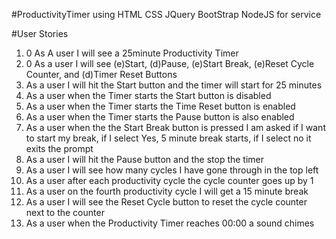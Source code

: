 #ProductivityTimer
using
  HTML
  CSS
  JQuery
  BootStrap
  NodeJS for service

#User Stories
1. 0 As A user I will see a 25minute Productivity Timer
2. 0 As a user I will see (e)Start, (d)Pause, (e)Start Break, (e)Reset Cycle Counter, and (d)Timer Reset Buttons
3. As a user I will hit the Start button and the timer will start for 25 minutes
4. As a user when the Timer starts the Start button is disabled
5. As a user when the Timer starts the Time Reset button is enabled
6. As a user when the Timer starts the Pause button is also enabled
7. As a user when the the Start Break button is pressed I am asked if I want to
   start my break, if I select Yes, 5 minute break starts, if I select no
   it exits the prompt
8. As a user I will hit the Pause button and the stop the timer
9. As a user I will see how many cycles I have gone through in the top left
10. As a user after each productivity cycle the cycle counter goes up by 1
11. As a user on the fourth productivity cycle I will get a 15 minute break
12. As a user I will see the Reset Cycle button to reset the cycle counter next to the counter
13. As a user when the Productivity Timer reaches 00:00 a sound chimes
